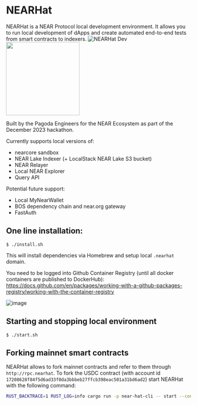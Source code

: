 # NEARHat

NEARHat is a NEAR Protocol local development environment.
It allows you to run local development of dApps and create
automated end-to-end tests from smart contracts to indexers.
![NEARHat Dev](https://github.com/near/near-hat/assets/116191277/5bf82a5d-6e8c-46cf-9d17-bc6402857f93)
<img src="(https://github.com/near/near-hat/assets/116191277/5bf82a5d-6e8c-46cf-9d17-bc6402857f93)" width="200" height="200">

Built by the Pagoda Engineers for the NEAR Ecosystem as part of the December 2023 hackathon.

Currently supports local versions of:
* nearcore sandbox
* NEAR Lake Indexer (+ LocalStack NEAR Lake S3 bucket)
* NEAR Relayer
* Local NEAR Explorer
* Query API

Potential future support:
* Local MyNearWallet
* BOS dependency chain and near.org gateway
* FastAuth


## One line installation:
```
$ ./install.sh
```
This will install dependencies via Homebrew and setup local `.nearhat` domain.

You need to be logged into Github Container Registry (until all docker containers are published to DockerHub): https://docs.github.com/en/packages/working-with-a-github-packages-registry/working-with-the-container-registry

![image](https://github.com/near/near-hat/assets/116191277/e20331ce-670f-43c2-b4aa-b152d490e328)

## Starting and stopping local environment
```
$ ./start.sh
```

## Forking mainnet smart contracts
NEARHat allows to fork mainnet contracts and refer to them through `http://rpc.nearhat`.
To fork the USDC contract (with account id `17208628f84f5d6ad33f0da3bbbeb27ffcb398eac501a31bd6ad2`) start NEARHat with the following command:
```bash
RUST_BACKTRACE=1 RUST_LOG=info cargo run -p near-hat-cli -- start --contracts-to-spoon 17208628f84f5d6ad33f0da3bbbeb27ffcb398eac501a31bd6ad2
```
